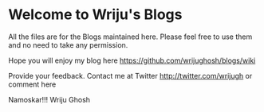 # Welcome to Wriju's Blogs

All the files are for the Blogs maintained here. Please feel free to use them and no need to take any permission. 

Hope you will enjoy my blog here https://github.com/wrijughosh/blogs/wiki 

Provide your feedback. Contact me at Twitter http://twitter.com/wrijugh or comment here 

Namoskar!!!
Wriju Ghosh 
